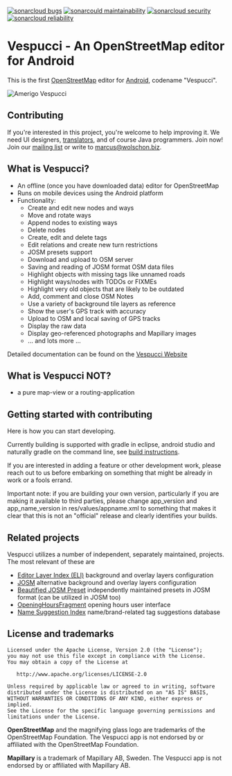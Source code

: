 [![sonarcloud bugs](https://sonarcloud.io/api/project_badges/measure?project=osmeditor4android&metric=bugs)](https://sonarcloud.io/component_measures?id=osmeditor4android&metric=bugs) [![sonarcould maintainability](https://sonarcloud.io/api/project_badges/measure?project=osmeditor4android&metric=sqale_rating)](https://sonarcloud.io/component_measures?id=osmeditor4android&metric=Maintainability) [![sonarcloud security](https://sonarcloud.io/api/project_badges/measure?project=osmeditor4android&metric=security_rating)](https://sonarcloud.io/component_measures?id=osmeditor4android&metric=Security) [![sonarcloud reliability](https://sonarcloud.io/api/project_badges/measure?project=osmeditor4android&metric=reliability_rating)](https://sonarcloud.io/component_measures?id=osmeditor4android&metric=Reliability)

# Vespucci - An OpenStreetMap editor for Android

This is the first [OpenStreetMap][openstreetmap] editor for
[Android][android], codename "Vespucci".


![Amerigo Vespucci](http://vespucci.io/180px-Amerigo_Vespucci.jpg "Amerigo Vespucci")


## Contributing

If you're interested in this project, you're welcome to help improving it. We
need UI designers, [translators](TRANSLATIONS.md), and of course Java programmers. Join now! Join
our [mailing list][mailinglist] or write to marcus@wolschon.biz.

## What is Vespucci?

* An offline (once you have downloaded data) editor for OpenStreetMap
* Runs on mobile devices using the Android platform
* Functionality:
    * Create and edit new nodes and ways
    * Move and rotate ways
    * Append nodes to existing ways
    * Delete nodes
    * Create, edit and delete tags
    * Edit relations and create new turn restrictions
    * JOSM presets support
    * Download and upload to OSM server
    * Saving and reading of JOSM format OSM data files
    * Highlight objects with missing tags like unnamed roads
    * Highlight ways/nodes with TODOs or FIXMEs
    * Highlight very old objects that are likely to be outdated
    * Add, comment and close OSM Notes
    * Use a variety of background tile layers as reference
    * Show the user's GPS track with accuracy
    * Upload to OSM and local saving of GPS tracks
    * Display the raw data
    * Display geo-referenced photographs and Mapillary images
    * ... and lots more ...
    
Detailed documentation can be found on the [Vespucci Website](https://vespucci.io/)

## What is Vespucci NOT?

* a pure map-view or a routing-application

## Getting started with contributing

Here is how you can start developing.

Currently building is supported with gradle in eclipse, android studio and naturally gradle on the command line, see [build instructions](BUILDING.md).

If you are interested in adding a feature or other development work, please reach out to us before embarking on something that might be already in work or a fools errand. 

Important note: if you are building your own version, particularly if you are making it available to third parties, please change app_version and app_name_version in res/values/appname.xml to something that makes it clear that this is not an "official" release and clearly identifies your builds.

## Related projects

Vespucci utilizes a number of independent, separately maintained, projects. The most relevant of these are

* [Editor Layer Index (ELI)](https://github.com/osmlab/editor-layer-index) background and overlay layers configuration
* [JOSM](https://josm.openstreetmap.de/wiki/Maps) alternative background and overlay layers configuration
* [Beautified JOSM Preset](https://github.com/simonpoole/beautified-JOSM-preset) independently maintained presets in JOSM format (can be utilized in JOSM too)
* [OpeningHoursFragment](https://github.com/simonpoole/OpeningHoursFragment) opening hours user interface
* [Name Suggestion Index](https://github.com/osmlab/name-suggestion-index) name/brand-related tag suggestions database

## License and trademarks

    Licensed under the Apache License, Version 2.0 (the "License");
    you may not use this file except in compliance with the License.
    You may obtain a copy of the License at

       http://www.apache.org/licenses/LICENSE-2.0

    Unless required by applicable law or agreed to in writing, software
    distributed under the License is distributed on an "AS IS" BASIS,
    WITHOUT WARRANTIES OR CONDITIONS OF ANY KIND, either express or implied.
    See the License for the specific language governing permissions and
    limitations under the License.


[openstreetmap]: http://www.openstreetmap.org
[android]: http://developer.android.com
[mailinglist]: http://groups.google.de/group/osmeditor4android
[josm]: http://wiki.openstreetmap.org/wiki/JOSM 

__OpenStreetMap__ and the magnifying glass logo are trademarks of the OpenStreetMap Foundation. The Vespucci app is not endorsed by or affiliated with the OpenStreetMap Foundation.

__Mapillary__ is a trademark of Mapillary AB, Sweden. The Vespucci app is not endorsed by or affiliated with Mapillary AB. 


